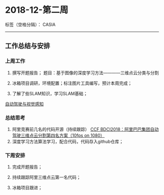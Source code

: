 ﻿# 2018-12-第二周

标签（空格分隔）： CASIA

---

## 工作总结与安排

### 上周工作

1. 撰写开题报告；
题目：基于图像的深度学习方法————三维点云分类与分割

2. 冰箱项目调研，环境配置；标注图片工具编写，预计本周完成；

3. 了解了些SLAM知识，学习SLAM基础；

[自动驾驶与视觉感知](https://zhuanlan.zhihu.com/c_211994536?utm_medium=social&utm_source=wechat_timeline&from=timeline&isappinstalled=0)


### 总结思考

1. 阿里竞赛前几名的代码开源（持续跟踪）
[CCF BDCI2018：阿里巴巴集团自动驾驶三维点云分割第四名方案（10fps on 1080）](https://zhuanlan.zhihu.com/p/51508500)
2. 深度学习方法算法学习，配合代码，代码存入github仓库；

### 下周安排

1. 完成开题报告；

2. 持续跟踪阿里三维点云第一名代码；

3. 冰箱项目跟进；

